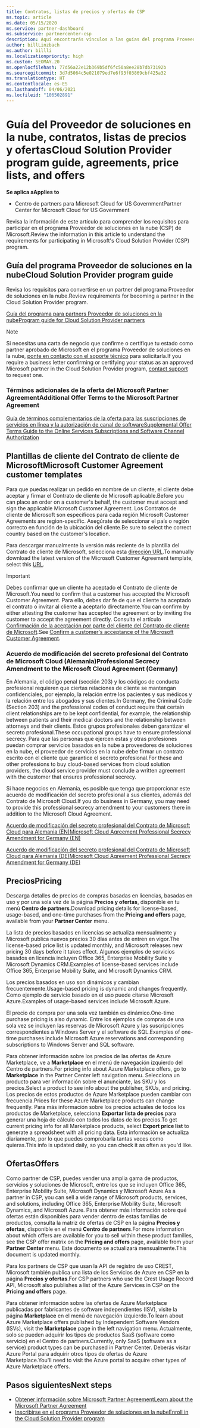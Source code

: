 ```yaml
---
title: Contratos, listas de precios y ofertas de CSP
ms.topic: article
ms.date: 05/15/2020
ms.service: partner-dashboard
ms.subservice: partnercenter-csp
description: Aquí encontrarás vínculos a las guías del programa Proveedor de soluciones en la nube, contratos para partners, contratos para clientes, listas de precios y ofertas.
author: billLinzbach
ms.author: billli
ms.localizationpriority: high
ms.custom: SEOMAY.20
ms.openlocfilehash: 77d56a22e12b369b5df6fc50a8ee28b7db73192b
ms.sourcegitcommit: 3d7d5064c5e021079ed7e6f93f03869cbf425a32
ms.translationtype: HT
ms.contentlocale: es-ES
ms.lasthandoff: 04/06/2021
ms.locfileid: "106502891"
---
```

# <a name="cloud-solution-provider-program-guide-agreements-price-lists-and-offers"></a><span data-ttu-id="bd84a-103">Guía del Proveedor de soluciones en la nube, contratos, listas de precios y ofertas</span><span class="sxs-lookup"><span data-stu-id="bd84a-103">Cloud Solution Provider program guide, agreements, price lists, and offers</span></span>

<span data-ttu-id="bd84a-104">**Se aplica a**</span><span class="sxs-lookup"><span data-stu-id="bd84a-104">**Applies to**</span></span>

- <span data-ttu-id="bd84a-105">Centro de partners para Microsoft Cloud for US Government</span><span class="sxs-lookup"><span data-stu-id="bd84a-105">Partner Center for Microsoft Cloud for US Government</span></span>


<span data-ttu-id="bd84a-106">Revisa la información de este artículo para comprender los requisitos para participar en el programa Proveedor de soluciones en la nube (CSP) de Microsoft.</span><span class="sxs-lookup"><span data-stu-id="bd84a-106">Review the information in this article to understand the requirements for participating in Microsoft's Cloud Solution Provider (CSP) program.</span></span>

## <a name="cloud-solution-provider-program-guide"></a><span data-ttu-id="bd84a-107">Guía del programa Proveedor de soluciones en la nube</span><span class="sxs-lookup"><span data-stu-id="bd84a-107">Cloud Solution Provider program guide</span></span>

<span data-ttu-id="bd84a-108">Revisa los requisitos para convertirse en un partner del programa Proveedor de soluciones en la nube.</span><span class="sxs-lookup"><span data-stu-id="bd84a-108">Review requirements for becoming a partner in the Cloud Solution Provider program.</span></span>

[<span data-ttu-id="bd84a-109">Guía del programa para partners Proveedor de soluciones en la nube</span><span class="sxs-lookup"><span data-stu-id="bd84a-109">Program guide for Cloud Solution Provider partners</span></span>](https://go.microsoft.com/fwlink/p/?LinkId=617100)

>[!Note]
><span data-ttu-id="bd84a-110">Si necesitas una carta de negocio que confirme o certifique tu estado como partner aprobado de Microsoft en el programa Proveedor de soluciones en la nube, [ponte en contacto con el soporte técnico](https://partner.microsoft.com/pcv/servicerequests/create) para solicitarla.</span><span class="sxs-lookup"><span data-stu-id="bd84a-110">If you require a business letter confirming or certifying your status as an approved Microsoft partner in the Cloud Solution Provider program, [contact support](https://partner.microsoft.com/pcv/servicerequests/create) to request one.</span></span>

### <a name="additional-offer-terms-to-the-microsoft-partner-agreement"></a><span data-ttu-id="bd84a-111">Términos adicionales de la oferta del Microsoft Partner Agreement</span><span class="sxs-lookup"><span data-stu-id="bd84a-111">Additional Offer Terms to the Microsoft Partner Agreement</span></span>

[<span data-ttu-id="bd84a-112">Guía de términos complementarios de la oferta para las suscripciones de servicios en línea y la autorización de canal de software</span><span class="sxs-lookup"><span data-stu-id="bd84a-112">Supplemental Offer Terms Guide to the Online Services Subscriptions and Software Channel Authorization</span></span>](https://query.prod.cms.rt.microsoft.com/cms/api/am/binary/RE3NOo7)

## <a name="microsoft-customer-agreement-customer-templates"></a><span data-ttu-id="bd84a-113">Plantillas de cliente del Contrato de cliente de Microsoft</span><span class="sxs-lookup"><span data-stu-id="bd84a-113">Microsoft Customer Agreement customer templates</span></span>

<span data-ttu-id="bd84a-114">Para que puedas realizar un pedido en nombre de un cliente, el cliente debe aceptar y firmar el Contrato de cliente de Microsoft aplicable.</span><span class="sxs-lookup"><span data-stu-id="bd84a-114">Before you can place an order on a customer's behalf, the customer must accept and sign the applicable Microsoft Customer Agreement.</span></span> <span data-ttu-id="bd84a-115">Los Contratos de cliente de Microsoft son específicos para cada región.</span><span class="sxs-lookup"><span data-stu-id="bd84a-115">Microsoft Customer Agreements are region-specific.</span></span> <span data-ttu-id="bd84a-116">Asegúrate de seleccionar el país o región correcto en función de la ubicación del cliente.</span><span class="sxs-lookup"><span data-stu-id="bd84a-116">Be sure to select the correct country based on the customer's location.</span></span>

<span data-ttu-id="bd84a-117">Para descargar manualmente la versión más reciente de la plantilla del Contrato de cliente de Microsoft, selecciona esta [dirección URL](https://aka.ms/customeragreement).</span><span class="sxs-lookup"><span data-stu-id="bd84a-117">To manually download the latest version of the Microsoft Customer Agreement template, select this [URL](https://aka.ms/customeragreement).</span></span>

>[!IMPORTANT]
><span data-ttu-id="bd84a-118">Debes confirmar que un cliente ha aceptado el Contrato de cliente de Microsoft.</span><span class="sxs-lookup"><span data-stu-id="bd84a-118">You need to confirm that a customer has accepted the Microsoft Customer Agreement.</span></span> <span data-ttu-id="bd84a-119">Para ello, debes dar fe de que el cliente ha aceptado el contrato o invitar al cliente a aceptarlo directamente.</span><span class="sxs-lookup"><span data-stu-id="bd84a-119">You can confirm by either attesting the customer has accepted the agreement or by inviting the customer to accept the agreement directly.</span></span> <span data-ttu-id="bd84a-120">Consulta el artículo [Confirmación de la aceptación por parte del cliente del Contrato de cliente de Microsoft](confirm-customer-agreement.md).</span><span class="sxs-lookup"><span data-stu-id="bd84a-120">See [Confirm a customer's acceptance of the Microsoft Customer Agreement](confirm-customer-agreement.md).</span></span>

### <a name="professional-secrecy-amendment-to-the-microsoft-cloud-agreement-germany"></a><span data-ttu-id="bd84a-121">Acuerdo de modificación del secreto profesional del Contrato de Microsoft Cloud (Alemania)</span><span class="sxs-lookup"><span data-stu-id="bd84a-121">Professional Secrecy Amendment to the Microsoft Cloud Agreement (Germany)</span></span>

<span data-ttu-id="bd84a-122">En Alemania, el código penal (sección 203) y los códigos de conducta profesional requieren que ciertas relaciones de cliente se mantengan confidenciales, por ejemplo, la relación entre los pacientes y sus médicos y la relación entre los abogados y sus clientes.</span><span class="sxs-lookup"><span data-stu-id="bd84a-122">In Germany, the Criminal Code (Section 203) and the professional codes of conduct require that certain client relationships are to be kept confidential, for example, the relationship between patients and their medical doctors and the relationship between attorneys and their clients.</span></span> <span data-ttu-id="bd84a-123">Estos grupos profesionales deben garantizar el secreto profesional.</span><span class="sxs-lookup"><span data-stu-id="bd84a-123">These occupational groups have to ensure professional secrecy.</span></span> <span data-ttu-id="bd84a-124">Para que las personas que ejercen estas y otras profesiones puedan comprar servicios basados en la nube a proveedores de soluciones en la nube, el proveedor de servicios en la nube debe firmar un contrato escrito con el cliente que garantice el secreto profesional.</span><span class="sxs-lookup"><span data-stu-id="bd84a-124">For these and other professions to buy cloud-based services from cloud solution providers, the cloud service provider must conclude a written agreement with the customer that ensures professional secrecy.</span></span>

<span data-ttu-id="bd84a-125">Si hace negocios en Alemania, es posible que tenga que proporcionar este acuerdo de modificación del secreto profesional a sus clientes, además del Contrato de Microsoft Cloud.</span><span class="sxs-lookup"><span data-stu-id="bd84a-125">If you do business in Germany, you may need to provide this professional secrecy amendment to your customers there in addition to the Microsoft Cloud Agreement.</span></span>

[<span data-ttu-id="bd84a-126">Acuerdo de modificación del secreto profesional del Contrato de Microsoft Cloud para Alemania (EN)</span><span class="sxs-lookup"><span data-stu-id="bd84a-126">Microsoft Cloud Agreement Professional Secrecy Amendment for Germany (EN)</span></span>](https://go.microsoft.com/fwlink/?linkid=2030827&clcid=0x409)

[<span data-ttu-id="bd84a-127">Acuerdo de modificación del secreto profesional del Contrato de Microsoft Cloud para Alemania (DE)</span><span class="sxs-lookup"><span data-stu-id="bd84a-127">Microsoft Cloud Agreement Professional Secrecy Amendment for Germany (DE)</span></span>](https://go.microsoft.com/fwlink/?linkid=2030827&clcid=0x407)

## <a name="pricing"></a><span data-ttu-id="bd84a-128">Precios</span><span class="sxs-lookup"><span data-stu-id="bd84a-128">Pricing</span></span>

<span data-ttu-id="bd84a-129">Descarga detalles de precios de compras basadas en licencias, basadas en uso y por una sola vez de la página **Precios y ofertas**, disponible en tu menú **Centro de partners**.</span><span class="sxs-lookup"><span data-stu-id="bd84a-129">Download pricing details for license-based, usage-based, and one-time purchases from the **Pricing and offers** page, available from your **Partner Center** menu.</span></span>

<span data-ttu-id="bd84a-130">La lista de precios basados en licencias se actualiza mensualmente y Microsoft publica nuevos precios 30 días antes de entren en vigor.</span><span class="sxs-lookup"><span data-stu-id="bd84a-130">The license-based price list is updated monthly, and Microsoft releases new pricing 30 days before it takes effect.</span></span> <span data-ttu-id="bd84a-131">Algunos ejemplos de servicios basados en licencia incluyen Office 365, Enterprise Mobility Suite y Microsoft Dynamics CRM.</span><span class="sxs-lookup"><span data-stu-id="bd84a-131">Examples of license-based services include Office 365, Enterprise Mobility Suite, and Microsoft Dynamics CRM.</span></span> 

<span data-ttu-id="bd84a-132">Los precios basados en uso son dinámicos y cambian frecuentemente.</span><span class="sxs-lookup"><span data-stu-id="bd84a-132">Usage-based pricing is dynamic and changes frequently.</span></span> <span data-ttu-id="bd84a-133">Como ejemplo de servicio basado en el uso puede citarse Microsoft Azure.</span><span class="sxs-lookup"><span data-stu-id="bd84a-133">Examples of usage-based services include Microsoft Azure.</span></span>

<span data-ttu-id="bd84a-134">El precio de compra por una sola vez también es dinámico.</span><span class="sxs-lookup"><span data-stu-id="bd84a-134">One-time purchase pricing is also dynamic.</span></span> <span data-ttu-id="bd84a-135">Entre los ejemplos de compras de una sola vez se incluyen las reservas de Microsoft Azure y las suscripciones correspondientes a Windows Server y el software de SQL.</span><span class="sxs-lookup"><span data-stu-id="bd84a-135">Examples of one-time purchases include Microsoft Azure reservations and corresponding subscriptions to Windows Server and SQL software.</span></span>

<span data-ttu-id="bd84a-136">Para obtener información sobre los precios de las ofertas de Azure Marketplace, ve a **Marketplace** en el menú de navegación izquierdo del Centro de partners.</span><span class="sxs-lookup"><span data-stu-id="bd84a-136">For pricing info about Azure Marketplace offers, go to **Marketplace** in the Partner Center left navigation menu.</span></span> <span data-ttu-id="bd84a-137">Selecciona un producto para ver información sobre el anunciante, las SKU y los precios.</span><span class="sxs-lookup"><span data-stu-id="bd84a-137">Select a product to see info about the publisher, SKUs, and pricing.</span></span> <span data-ttu-id="bd84a-138">Los precios de estos productos de Azure Marketplace pueden cambiar con frecuencia.</span><span class="sxs-lookup"><span data-stu-id="bd84a-138">Prices for these Azure Marketplace products can change frequently.</span></span> <span data-ttu-id="bd84a-139">Para más información sobre los precios actuales de todos los productos de Marketplace, selecciona **Exportar lista de precios** para generar una hoja de cálculo con todos los datos de los precios.</span><span class="sxs-lookup"><span data-stu-id="bd84a-139">To get current pricing info for all Marketplace products, select **Export price list** to generate a spreadsheet with all pricing data.</span></span> <span data-ttu-id="bd84a-140">Esta información se actualiza diariamente, por lo que puedes comprobarla tantas veces como quieras.</span><span class="sxs-lookup"><span data-stu-id="bd84a-140">This info is updated daily, so you can check it as often as you'd like.</span></span>

## <a name="offers"></a><span data-ttu-id="bd84a-141">Ofertas</span><span class="sxs-lookup"><span data-stu-id="bd84a-141">Offers</span></span>

<span data-ttu-id="bd84a-142">Como partner de CSP, puedes vender una amplia gama de productos, servicios y soluciones de Microsoft, entre los que se incluyen Office 365, Enterprise Mobility Suite, Microsoft Dynamics y Microsoft Azure.</span><span class="sxs-lookup"><span data-stu-id="bd84a-142">As a partner in CSP, you can sell a wide range of Microsoft products, services, and solutions, including Office 365, Enterprise Mobility Suite, Microsoft Dynamics, and Microsoft Azure.</span></span> <span data-ttu-id="bd84a-143">Para obtener más información sobre qué ofertas están disponibles para vender dentro de estas familias de productos, consulta la matriz de ofertas de CSP en la página **Precios y ofertas**, disponible en el menú **Centro de partners**.</span><span class="sxs-lookup"><span data-stu-id="bd84a-143">For more information about which offers are available for you to sell within these product families, see the CSP offer matrix on the **Pricing and offers** page, available from your **Partner Center** menu.</span></span> <span data-ttu-id="bd84a-144">Este documento se actualizará mensualmente.</span><span class="sxs-lookup"><span data-stu-id="bd84a-144">This document is updated monthly.</span></span>

<span data-ttu-id="bd84a-145">Para los partners de CSP que usan la API de registro de uso CREST, Microsoft también publica una lista de los Servicios de Azure en CSP en la página **Precios y ofertas**.</span><span class="sxs-lookup"><span data-stu-id="bd84a-145">For CSP partners who use the Crest Usage Record API, Microsoft also publishes a list of the Azure Services in CSP on the **Pricing and offers** page.</span></span>

<span data-ttu-id="bd84a-146">Para obtener información sobre las ofertas de Azure Marketplace publicadas por fabricantes de software independientes (ISV), visite la página **Marketplace** en el menú de navegación izquierdo.</span><span class="sxs-lookup"><span data-stu-id="bd84a-146">To learn about Azure Marketplace offers published by Independent Software Vendors  (ISVs), visit the **Marketplace** page in the left navigation menu.</span></span> <span data-ttu-id="bd84a-147">Actualmente, solo se pueden adquirir los tipos de productos SaaS (software como servicio) en el Centro de partners.</span><span class="sxs-lookup"><span data-stu-id="bd84a-147">Currently, only SaaS (software as a service) product types can be purchased in Partner Center.</span></span> <span data-ttu-id="bd84a-148">Deberás visitar Azure Portal para adquirir otros tipos de ofertas de Azure Marketplace.</span><span class="sxs-lookup"><span data-stu-id="bd84a-148">You'll need to visit the Azure portal to acquire other types of Azure Marketplace offers.</span></span>

## <a name="next-steps"></a><span data-ttu-id="bd84a-149">Pasos siguientes</span><span class="sxs-lookup"><span data-stu-id="bd84a-149">Next steps</span></span>

- [<span data-ttu-id="bd84a-150">Obtener información sobre Microsoft Partner Agreement</span><span class="sxs-lookup"><span data-stu-id="bd84a-150">Learn about the Microsoft Partner Agreement</span></span>](microsoft-partner-agreement.md)
- [<span data-ttu-id="bd84a-151">Inscribirse en el programa Proveedor de soluciones en la nube</span><span class="sxs-lookup"><span data-stu-id="bd84a-151">Enroll in the Cloud Solution Provider program</span></span>](enrolling-in-the-csp-program.md)
